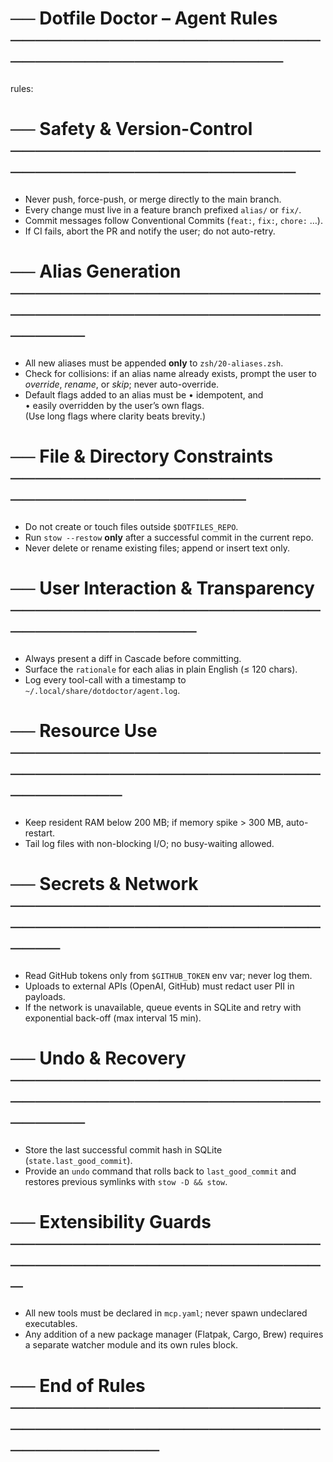 # ── Dotfile Doctor – Agent Rules ───────────────────────────────────────────────
rules:
  # ── Safety & Version-Control ────────────────────────────────────────────────
  - Never push, force-push, or merge directly to the main branch.  
  - Every change must live in a feature branch prefixed `alias/` or `fix/`.
  - Commit messages follow Conventional Commits (`feat:`, `fix:`, `chore:` …).
  - If CI fails, abort the PR and notify the user; do not auto-retry.

  # ── Alias Generation ────────────────────────────────────────────────────────
  - All new aliases must be appended **only** to `zsh/20-aliases.zsh`.
  - Check for collisions: if an alias name already exists, prompt the user
    to *override*, *rename*, or *skip*; never auto-override.
  - Default flags added to an alias must be
      • idempotent, and  
      • easily overridden by the user’s own flags.  
    (Use long flags where clarity beats brevity.)

  # ── File & Directory Constraints ────────────────────────────────────────────
  - Do not create or touch files outside `$DOTFILES_REPO`.
  - Run `stow --restow` **only** after a successful commit in the current repo.
  - Never delete or rename existing files; append or insert text only.

  # ── User Interaction & Transparency ────────────────────────────────────────
  - Always present a diff in Cascade before committing.
  - Surface the `rationale` for each alias in plain English (≤ 120 chars).
  - Log every tool-call with a timestamp to `~/.local/share/dotdoctor/agent.log`.

  # ── Resource Use ───────────────────────────────────────────────────────────
  - Keep resident RAM below 200 MB; if memory spike > 300 MB, auto-restart.
  - Tail log files with non-blocking I/O; no busy-waiting allowed.

  # ── Secrets & Network ──────────────────────────────────────────────────────
  - Read GitHub tokens only from `$GITHUB_TOKEN` env var; never log them.
  - Uploads to external APIs (OpenAI, GitHub) must redact user PII in payloads.
  - If the network is unavailable, queue events in SQLite and retry with
    exponential back-off (max interval 15 min).

  # ── Undo & Recovery ────────────────────────────────────────────────────────
  - Store the last successful commit hash in SQLite (`state.last_good_commit`).
  - Provide an `undo` command that rolls back to `last_good_commit`
    and restores previous symlinks with `stow -D && stow`.

  # ── Extensibility Guards ───────────────────────────────────────────────────
  - All new tools must be declared in `mcp.yaml`; never spawn undeclared
    executables.
  - Any addition of a new package manager (Flatpak, Cargo, Brew) requires
    a separate watcher module and its own rules block.

# ── End of Rules ──────────────────────────────────────────────────────────────

